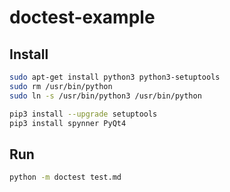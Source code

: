 # doctest-example

## Install
```bash
sudo apt-get install python3 python3-setuptools
sudo rm /usr/bin/python
sudo ln -s /usr/bin/python3 /usr/bin/python

pip3 install --upgrade setuptools
pip3 install spynner PyQt4
```

## Run
```bash
python -m doctest test.md
```
